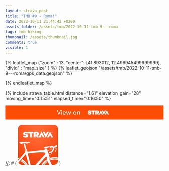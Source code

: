 ```yaml
---
layout: strava_post
title: "TMB #9 - Roma!"
date: 2022-10-11 21:44:42 +0200
assets_folder: /assets/tmb/2022-10-11-tmb-9---roma
tags: tmb hiking
thumbnail: /assets/thumbnail.jpg
comments: true
visible: 1
---
```

[//]: # "TMB #9 - Roma!"


{% leaflet_map {"zoom" : 13,
                  "center": [41.893012, 12.496945499999999],
                 "divId" : "map_size" } %}
    {% leaflet_geojson "/assets/tmb/2022-10-11-tmb-9---roma/gps_data.geojson" %}

{% endleaflet_map %}





{% include strava_table.html distance="1.61" elevation_gain="28" moving_time="0:15:51" elapsed_time="0:16:50" %}

[![](/assets/strava.jpg)](https://www.strava.com/activities/7948874957)



[//]: # ( ![image tooltip here](/assets/image.png) )